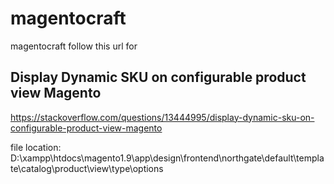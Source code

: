 # magentocraft
magentocraft
follow this url for 
## Display Dynamic SKU on configurable product view Magento

https://stackoverflow.com/questions/13444995/display-dynamic-sku-on-configurable-product-view-magento

file location: D:\xampp\htdocs\magento1.9\app\design\frontend\northgate\default\template\catalog\product\view\type\options
